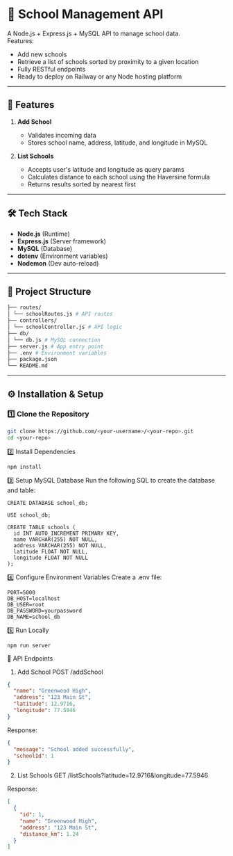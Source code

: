 # 🏫 School Management API

A Node.js + Express.js + MySQL API to manage school data.  
Features:
- Add new schools
- Retrieve a list of schools sorted by proximity to a given location
- Fully RESTful endpoints
- Ready to deploy on Railway or any Node hosting platform

---

## 📌 Features
1. **Add School**
   - Validates incoming data
   - Stores school name, address, latitude, and longitude in MySQL

2. **List Schools**
   - Accepts user's latitude and longitude as query params
   - Calculates distance to each school using the Haversine formula
   - Returns results sorted by nearest first

---

## 🛠️ Tech Stack
- **Node.js** (Runtime)
- **Express.js** (Server framework)
- **MySQL** (Database)
- **dotenv** (Environment variables)
- **Nodemon** (Dev auto-reload)

---

## 📂 Project Structure

```bash
├── routes/
│ └── schoolRoutes.js # API routes
├── controllers/
│ └── schoolController.js # API logic
├── db/
│ └── db.js # MySQL connection
├── server.js # App entry point
├── .env # Environment variables
├── package.json
└── README.md
```

---

## ⚙️ Installation & Setup

### 1️⃣ Clone the Repository
```bash
git clone https://github.com/<your-username>/<your-repo>.git
cd <your-repo>
```
2️⃣ Install Dependencies
```
npm install
```
3️⃣ Setup MySQL Database
Run the following SQL to create the database and table:
```
CREATE DATABASE school_db;

USE school_db;

CREATE TABLE schools (
  id INT AUTO_INCREMENT PRIMARY KEY,
  name VARCHAR(255) NOT NULL,
  address VARCHAR(255) NOT NULL,
  latitude FLOAT NOT NULL,
  longitude FLOAT NOT NULL
);
```

4️⃣ Configure Environment Variables
Create a .env file:
```
PORT=5000
DB_HOST=localhost
DB_USER=root
DB_PASSWORD=yourpassword
DB_NAME=school_db
```
5️⃣ Run Locally
```
npm run server
```

📡 API Endpoints
1. Add School
POST /addSchool


```json
{
  "name": "Greenwood High",
  "address": "123 Main St",
  "latitude": 12.9716,
  "longitude": 77.5946
}
```
Response:

```json
{
  "message": "School added successfully",
  "schoolId": 1
}
```
2. List Schools
GET /listSchools?latitude=12.9716&longitude=77.5946

Response:

```json
[
  {
    "id": 1,
    "name": "Greenwood High",
    "address": "123 Main St",
    "distance_km": 1.24
  }
]
```
